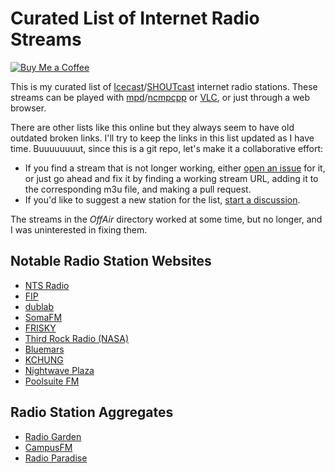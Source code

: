 # Curated List of Internet Radio Streams

[![Buy Me a Coffee](https://img.shields.io/badge/Buy%20Me%20a-Coffee-orange)](https://www.buymeacoffee.com/mpierce)

This is my curated list 
of [Icecast](https://icecast.org)/[SHOUTcast](https://www.shoutcast.com) internet radio stations.
These streams can be played with [mpd](https://www.musicpd.org)/[ncmpcpp](https://wiki.archlinux.org/title/ncmpcpp) 
or [VLC](https://wiki.archlinux.org/title/VLC_media_player), 
or just through a web browser.

There are other lists like this online
but they always seem to have old outdated broken links.
I'll try to keep the links in this list updated as I have time.
Buuuuuuuut, since this is a git repo, let's make it a collaborative effort:

  - If you find a stream that is not longer working,
    either [open an issue](https://github.com/mikepierce/internet-radio-streams/issues) for it,
    or just go ahead and fix it by finding a working stream URL, 
    adding it to the corresponding m3u file, and making a pull request.
  - If you'd like to suggest a new station for the list,
    [start a discussion](https://github.com/mikepierce/internet-radio-streams/discussions/categories/station-suggestions).

The streams in the _OffAir_ directory worked at some time, 
but no longer, and I was uninterested in fixing them.

## Notable Radio Station Websites

  - [NTS Radio](https://www.nts.live) 
  - [FIP](https://www.fip.fr) 
  - [dublab](https://www.dublab.com) 
  - [SomaFM](https://somafm.com/) 
  - [FRISKY](https://www.friskyradio.com) 
  - [Third Rock Radio (NASA)](https://thirdrockradio.net) 
  - [Bluemars](http://echoesofbluemars.org) 
  - [KCHUNG](https://www.kchungradio.org/stream)
  - [Nightwave Plaza](https://plaza.one) 
  - [Poolsuite FM](https://poolsuite.net) 

## Radio Station Aggregates

  - [Radio Garden](http://radio.garden/) 
  - [CampusFM](https://www.campus-fm.com) 
  - [Radio Paradise](https://radioparadise.com) 

